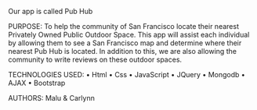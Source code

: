 Our app is called Pub Hub

PURPOSE:
To help the community of San Francisco locate their nearest Privately Owned Public Outdoor Space. This app will assist each individual by allowing them to see a San Francisco map and determine where their nearest Pub Hub is located. In addition to this, we are also allowing the community to write reviews on these outdoor spaces.

TECHNOLOGIES USED:
•	Html
•	Css
•	JavaScript
•	JQuery
•	Mongodb
•	AJAX
•	Bootstrap

AUTHORS:
Malu & Carlynn
